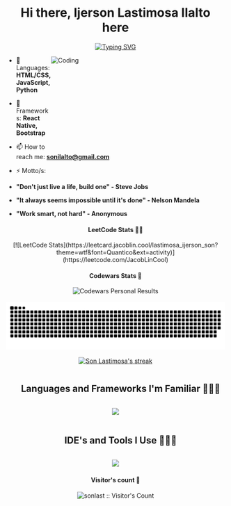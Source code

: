 <h1 align="center">Hi there, Ijerson Lastimosa Ilalto here</h1>

<div align="center">

[![Typing SVG](https://readme-typing-svg.demolab.com?font=Fira+Code&size=15&pause=1000&color=F70000&center=true&width=435&lines=4th+Year+Student+;Front+End+Mobile+Developer;Aspiring+Full+Stack+Developer;Aspiring+iOS/Android+Developer)](https://git.io/typing-svg)
</div>

<img align="right" alt="Coding" width="400" height="200" src="https://c.tenor.com/qJ5evVs-_uUAAAAC/coding.gif">

- 💬 Languages: **HTML/CSS, JavaScript, Python**

- 🙂 Frameworks: **React Native, Bootstrap**

- 📫 How to reach me: **sonilalto@gmail.com**

- ⚡ Motto/s:
- **"Don't just live a life, build one" - Steve Jobs**
- **"It always seems impossible until it's done" - Nelson Mandela**
- **"Work smart, not hard" - Anonymous**

<div align="center" style="margin-top: 10px;">
  <h4 align="center">LeetCode Stats 🤘🏻</h4>
  [![LeetCode Stats](https://leetcard.jacoblin.cool/lastimosa_ijerson_son?theme=wtf&font=Quantico&ext=activity)](https://leetcode.com/JacobLinCool)
  <h4 align="center">Codewars Stats 👏</h4>
  <img src="https://www.codewars.com/users/Ijerson%20Ilalto/badges/large" alt="Codewars Personal Results">
</div>
<br>
<div align="center">
  <a href="https://1999azzar.github.io/1999AZZAR/">
  <img  src="https://github.com/1999AZZAR/1999AZZAR/blob/main/resources/img/grid-snake.svg"
       alt="snake" /></a>
</div>

<p>

<div align="center">
<a href="#">
<center><img alt="Son Lastimosa's streak" src="https://streak-stats.demolab.com/?user=sonlast&theme=maroongold&hide_border=true"/></center>
</a>
</p>
</div>


<div id="user-content-toc">
  <ul align="center">
    <summary><h2 style="display: inline-block">Languages and Frameworks I'm Familiar 👨🏻‍💻</h2></summary>
  </ul>
</div>
<!--tech stack icons--> 
<p align="center">
  <a href="https://skillicons.dev">
    <img src="https://skillicons.dev/icons?i=html,css,js,py,react,svelte,sqlite,bootstrap,tailwind,sass,nodejs,django,flask&perline=11&theme=dark" />
  </a>
</p>

<div id="user-content-toc">
  <ul align="center">
    <summary><h2 style="display: inline-block">IDE's and Tools I Use 👨🏻‍💻</h2></summary>
  </ul>
</div>
<!--tech stack icons-->
<p align="center">
  <a href="https://skillicons.dev">
    <img src="https://skillicons.dev/icons?i=gradle,git,github,vim,powershell,bash,figma,xd,ai,materialui,vscode,visualstudio,androidstudio,wordpress,vercel,replit,stackoverflow,firebase&perline=11&theme=dark" />
  </a>
</p>

<h4 align="center">Visitor's count 👀</h4>
<p align="center"><img src="https://profile-counter.glitch.me/{sonlast}/count.svg" alt="sonlast :: Visitor's Count" /></p>

